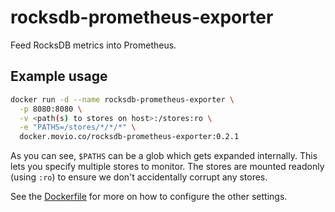 # rocksdb-prometheus-exporter
Feed RocksDB metrics into Prometheus.

## Example usage

```sh
docker run -d --name rocksdb-prometheus-exporter \
  -p 8080:8080 \
  -v <path(s) to stores on host>:/stores:ro \
  -e "PATHS=/stores/*/*/*" \
  docker.movio.co/rocksdb-prometheus-exporter:0.2.1
```

As you can see, `$PATHS` can be a glob which gets expanded internally. This lets you specify multiple stores to monitor. The stores are mounted readonly (using `:ro`) to ensure we don't accidentally corrupt any stores.

See the [Dockerfile](Dockerfile) for more on how to configure the other settings.
